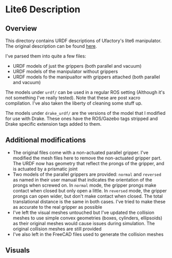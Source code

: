 # Lite6 Description

## Overview

This directory contains URDF descriptions of Ufactory's lite6 manipulator. The original description can be found [here](https://github.com/xArm-Developer/xarm_ros/tree/master).

I've parsed them into quite a few files:

* URDF models of just the grippers (both parallel and vacuum)
* URDF models of the manipulator without grippers
* URDF models fo the manipualtor with grippers attached (both parallel and vacuum)

The models under `urdf/` can be used in a regular ROS setting (Although it's not something I've really tested). Note that these are post xacro compilation. I've also taken the liberty of cleaning some stuff up.

The models under `drake_urdf/` are the versions of the model that I modified for use with Drake. These ones have the ROS/Gazebo tags stripped and Drake specific extension tags added to them.

## Additional modifications

* The original files come with a non-actuated parallel gripper. I've modified the mesh files here to remove the non-actuated gripper part. The URDF now has geometry that reflect the prongs of the gripper, and is actuated by a prismatic joint
* Two models of the parallel grippers are provided: `normal` and `reversed` as named in their user manual that indicates the orientation of the prongs when screwed on. In `normal` mode, the gripper prongs make contact when closed but only open a little. In `reversed` mode, the gripper prongs can open wider, but don't make contact when closed. The total translational distance is the same in both cases. I've tried to make these as accurate to the real gripper as possible
* I've left the visual meshes untouched but I've updated the collision meshes to use simple convex geometries (boxes, cylinders, ellipsoids) as their original meshes would cause issues during simulation. The original collision meshes are still provided
* I've also left in the FreeCAD files used to generate the collision meshes

## Visuals
